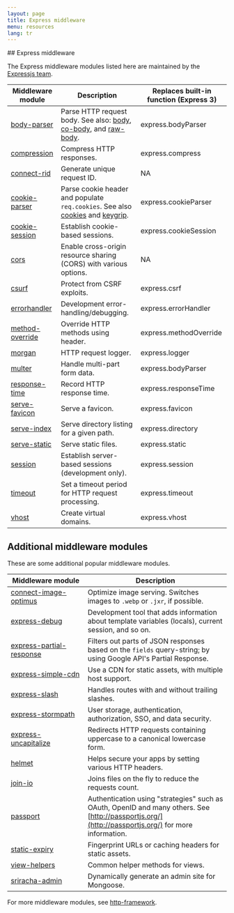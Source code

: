 ```yaml
---
layout: page
title: Express middleware
menu: resources
lang: tr
---
```


<div id="page-doc" markdown="1">
## Express middleware

The Express middleware modules listed here are maintained by the
[Expressjs team](https://github.com/orgs/expressjs/people).

| Middleware module                                             | Description                                                                                                                                                                             | Replaces built-in function (Express 3) |
| ------------------------------------------------------------- | --------------------------------------------------------------------------------------------------------------------------------------------------------------------------------------- | -------------------------------------- |
| [body-parser](/resources/middleware/body-parser.html)         | Parse HTTP request body. See also: [body](https://github.com/raynos/body), [co-body](https://github.com/visionmedia/co-body), and [raw-body](https://github.com/stream-utils/raw-body). | express.bodyParser                     |
| [compression](/resources/middleware/compression.html)         | Compress HTTP responses.                                                                                                                                                                | express.compress                       |
| [connect-rid](/resources/middleware/connect-rid.html)         | Generate unique request ID.                                                                                                                                                             | NA                                     |
| [cookie-parser](/resources/middleware/cookie-parser.html)     | Parse cookie header and populate `req.cookies`. See also [cookies](https://github.com/jed/cookies) and [keygrip](https://github.com/jed/keygrip).                                       | express.cookieParser                   |
| [cookie-session](/resources/middleware/cookie-session.html)   | Establish cookie-based sessions.                                                                                                                                                        | express.cookieSession                  |
| [cors](/resources/middleware/cors.html)                       | Enable cross-origin resource sharing (CORS) with various options.                                                                                                                       | NA                                     |
| [csurf](/resources/middleware/csurf.html)                     | Protect from CSRF exploits.                                                                                                                                                             | express.csrf                           |
| [errorhandler](/resources/middleware/errorhandler.html)       | Development error-handling/debugging.                                                                                                                                                   | express.errorHandler                   |
| [method-override](/resources/middleware/method-override.html) | Override HTTP methods using header.                                                                                                                                                     | express.methodOverride                 |
| [morgan](/resources/middleware/morgan.html)                   | HTTP request logger.                                                                                                                                                                    | express.logger                         |
| [multer](/resources/middleware/multer.html)                   | Handle multi-part form data.                                                                                                                                                            | express.bodyParser                     |
| [response-time](/resources/middleware/response-time.html)     | Record HTTP response time.                                                                                                                                                              | express.responseTime                   |
| [serve-favicon](/resources/middleware/serve-favicon.html)     | Serve a favicon.                                                                                                                                                                        | express.favicon                        |
| [serve-index](/resources/middleware/serve-index.html)         | Serve directory listing for a given path.                                                                                                                                               | express.directory                      |
| [serve-static](/resources/middleware/serve-static.html)       | Serve static files.                                                                                                                                                                     | express.static                         |
| [session](/resources/middleware/session.html)                 | Establish server-based sessions (development only).                                                                                                                                     | express.session                        |
| [timeout](/resources/middleware/timeout.html)                 | Set a timeout period for HTTP request processing.                                                                                                                                       | express.timeout                        |
| [vhost](/resources/middleware/vhost.html)                     | Create virtual domains.                                                                                                                                                                 | express.vhost                          |

<!--
- express.limit
  - [raw-body](https://github.com/stream-utils/raw-body)
- express.multipart
  - [connect-busboy](https://github.com/mscdex/connect-busboy)
  - [connect-multiparty](https://github.com/superjoe30/connect-multiparty)
- express.query
  - [qs](https://github.com/visionmedia/node-querystring)
- express.staticCache
  - [st](https://github.com/isaacs/st)
  - [connect-static](https://github.com/andrewrk/connect-static)
-->

## Additional middleware modules

These are some additional popular middleware modules.

| Middleware&nbsp;module                                                          | Description                                                                                                                                         |
| ------------------------------------------------------------------------------- | --------------------------------------------------------------------------------------------------------------------------------------------------- |
| [connect-image-optimus](https://github.com/msemenistyi/connect-image-optimus)   | Optimize image serving. Switches images to `.webp` or `.jxr`, if possible.                                                                          |
| [express-debug](https://github.com/devoidfury/express-debug)                    | Development tool that adds information about template variables (locals), current session, and so on.                                               |
| [express-partial-response](https://github.com/nemtsov/express-partial-response) | Filters out parts of JSON responses based on the `fields` query-string; by using Google API's Partial Response.                                     |
| [express-simple-cdn](https://github.com/jamiesteven/express-simple-cdn)         | Use a CDN for static assets, with multiple host support.                                                                                            |
| [express-slash](https://github.com/ericf/express-slash)                         | Handles routes with and without trailing slashes.                                                                                                   |
| [express-stormpath](https://github.com/stormpath/stormpath-express)             | User storage, authentication, authorization, SSO, and data security.                                                                                |
| [express-uncapitalize](https://github.com/jamiesteven/express-uncapitalize)     | Redirects HTTP requests containing uppercase to a canonical lowercase form.                                                                         |
| [helmet](https://github.com/helmetjs/helmet)                                    | Helps secure your apps by setting various HTTP headers.                                                                                             |
| [join-io](https://github.com/coderaiser/join-io)                                | Joins files on the fly to reduce the requests count.                                                                                                |
| [passport](https://github.com/jaredhanson/passport)                             | Authentication using "strategies" such as OAuth, OpenID and many others. See [http://passportjs.org/](http://passportjs.org/) for more information. |
| [static-expiry](https://github.com/paulwalker/connect-static-expiry)            | Fingerprint URLs or caching headers for static assets.                                                                                              |
| [view-helpers](https://github.com/madhums/node-view-helpers)                    | Common helper methods for views.                                                                                                                    |
| [sriracha-admin](https://github.com/hdngr/siracha)                              | Dynamically generate an admin site for Mongoose.                                                                                                    |

For more middleware modules, see [http-framework](https://github.com/Raynos/http-framework/wiki/Modules).

</div>
